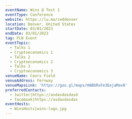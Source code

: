 ```yaml
---
eventName: Wins @ Test 1
eventType: Conference
website: https://lu.ma/ceddenver
location: Denver, United States
startDate: 03/01/2023
endDate: 03/01/2023
tag: PLN Event
eventTopic:
  - Talks 1
  - Cryptoeconomics 1
  - Talks 2
  - Cryptoeconomics 2
  - Talks 3
  - Cryptoeconomics 3
venueName: Coors Field
venueAddress: Fernway
venueMapsLink: 'https://goo.gl/maps/HABbRxFe3EojaMav8'
preferredContacts:
  - twitter|https://asdasdasdasd
  - facebook|https://asdasdasdas
eventHosts:
  - WinsHosts|wins-logo.jpg
---
```

